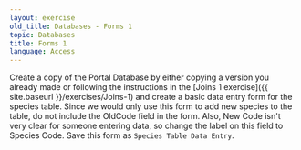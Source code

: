 ```yaml
---
layout: exercise
old_title: Databases - Forms 1
topic: Databases
title: Forms 1
language: Access
---
```


Create a copy of the Portal Database by either copying a version you already
made or following the instructions in the [Joins 1 exercise]({{ site.baseurl }}/exercises/Joins-1)
and create a basic data entry form for the species table. Since we would only
use this form to add new species to the table, do not include the OldCode field
in the form. Also, New Code isn't very clear for someone entering data, so
change the label on this field to Species Code. Save this form as `Species Table
Data Entry`.
